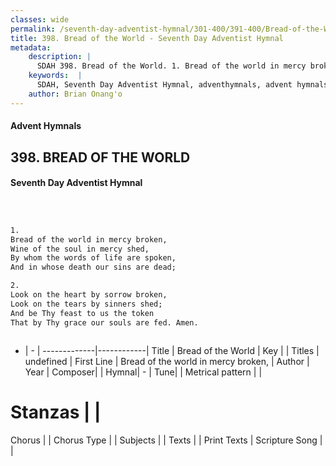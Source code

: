 ```yaml
---
classes: wide
permalink: /seventh-day-adventist-hymnal/301-400/391-400/Bread-of-the-World/
title: 398. Bread of the World - Seventh Day Adventist Hymnal
metadata:
    description: |
      SDAH 398. Bread of the World. 1. Bread of the world in mercy broken, Wine of the soul in mercy shed, By whom the words of life are spoken, And in whose death our sins are dead;
    keywords:  |
      SDAH, Seventh Day Adventist Hymnal, adventhymnals, advent hymnals, Bread of the World, Bread of the world in mercy broken, 
    author: Brian Onang'o
---
```


#### Advent Hymnals
## 398. BREAD OF THE WORLD
#### Seventh Day Adventist Hymnal

```txt



1.
Bread of the world in mercy broken,
Wine of the soul in mercy shed,
By whom the words of life are spoken,
And in whose death our sins are dead;

2.
Look on the heart by sorrow broken,
Look on the tears by sinners shed;
And be Thy feast to us the token
That by Thy grace our souls are fed. Amen.



```

- |   -  |
-------------|------------|
Title | Bread of the World |
Key |  |
Titles | undefined |
First Line | Bread of the world in mercy broken, |
Author | 
Year | 
Composer|  |
Hymnal|  - |
Tune|  |
Metrical pattern | |
# Stanzas |  |
Chorus |  |
Chorus Type |  |
Subjects |  |
Texts |  |
Print Texts | 
Scripture Song |  |
  
